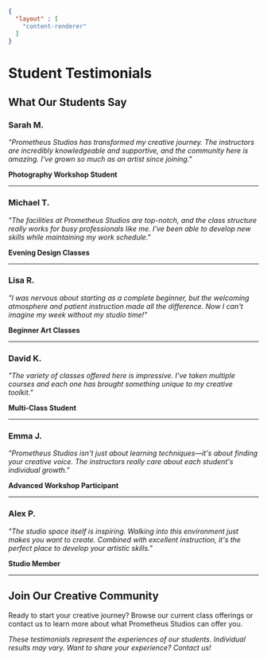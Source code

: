 ```json
{
  "layout" : [
    "content-renderer"
  ]
}
```
# Student Testimonials

## What Our Students Say

### Sarah M.
*"Prometheus Studios has transformed my creative journey. The instructors are incredibly knowledgeable and supportive, and the community here is amazing. I've grown so much as an artist since joining."*

**Photography Workshop Student**

---

### Michael T.
*"The facilities at Prometheus Studios are top-notch, and the class structure really works for busy professionals like me. I've been able to develop new skills while maintaining my work schedule."*

**Evening Design Classes**

---

### Lisa R.
*"I was nervous about starting as a complete beginner, but the welcoming atmosphere and patient instruction made all the difference. Now I can't imagine my week without my studio time!"*

**Beginner Art Classes**

---

### David K.
*"The variety of classes offered here is impressive. I've taken multiple courses and each one has brought something unique to my creative toolkit."*

**Multi-Class Student**

---

### Emma J.
*"Prometheus Studios isn't just about learning techniques—it's about finding your creative voice. The instructors really care about each student's individual growth."*

**Advanced Workshop Participant**

---

### Alex P.
*"The studio space itself is inspiring. Walking into this environment just makes you want to create. Combined with excellent instruction, it's the perfect place to develop your artistic skills."*

**Studio Member**

---

## Join Our Creative Community

Ready to start your creative journey? Browse our current class offerings or contact us to learn more about what Prometheus Studios can offer you.

*These testimonials represent the experiences of our students. Individual results may vary. Want to share your experience? Contact us!*
